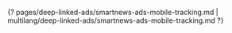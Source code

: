 {? pages/deep-linked-ads/smartnews-ads-mobile-tracking.md | multilang/deep-linked-ads/smartnews-ads-mobile-tracking.md ?}
